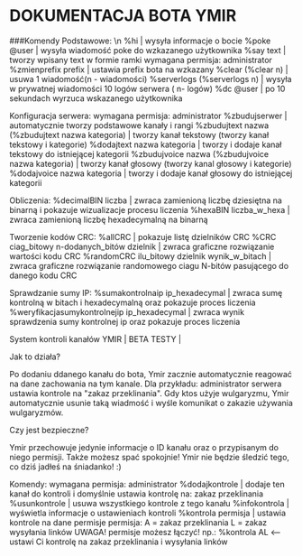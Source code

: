 # DOKUMENTACJA BOTA YMIR 

###Komendy Podstawowe: \n
%hi | wysyła informacje o bocie
%poke @user | wysyła wiadomość poke do wzkazanego użytkownika
%say text | tworzy wpisany text w formie ramki
wymagana permisja: administrator
%zmienprefix prefix | ustawia prefix bota na wzkazany 
%clear (%clear n) | usuwa 1 wiadomość(n - wiadomości) 
%serverlogs (%serverlogs n) | wysyła w prywatnej wiadomości 10 logów serwera ( n- logów) 
%dc @user | po 10 sekundach wyrzuca wskazanego użytkownika 

Konfiguracja serwera:
wymagana permisja: administrator 
%zbudujserwer | automatycznie tworzy podstawowe kanały i rangi
%zbudujtext nazwa (%zbudujtext nazwa kategoria) | tworzy kanał tekstowy (tworzy kanał tekstowy i kategorie)
%dodajtext nazwa kategoria | tworzy i dodaje kanał tekstowy do istniejącej kategorii 
%zbudujvoice nazwa (%zbudujvoice nazwa kategoria) | tworzy kanał głosowy (tworzy kanal głosowy i kategorie)
%dodajvoice nazwa kategoria | tworzy i dodaje kanał głosowy do istniejącej kategorii

Obliczenia:
%decimalBIN liczba | zwraca zamienioną liczbę dziesiętna na binarną i pokazuje wizualizacje procesu liczenia
%hexaBIN liczba_w_hexa | zwraca zamienioną liczbę hexadecymalną na binarną

Tworzenie kodów CRC:
%allCRC | pokazuje listę dzielników CRC
%CRC ciag_bitowy n-dodanych_bitów dzielnik | zwraca graficzne rozwiązanie wartości kodu CRC
%randomCRC ilu_bitowy dzielnik wynik_w_bitach | zwraca graficzne rozwiązanie randomowego ciagu N-bitów pasującego do danego kodu CRC

Sprawdzanie sumy IP:
%sumakontrolnaip ip_hexadecymal | zwraca sumę kontrolną w bitach i hexadecymalną oraz pokazuje proces liczenia
%weryfikacjasumykontrolnejip ip_hexadecymal | zwraca wynik sprawdzenia sumy kontrolnej ip oraz pokazuje proces liczenia

System kontroli kanałów YMIR | BETA TESTY |

Jak to działa?

Po dodaniu ddanego kanału do bota, Ymir zacznie automatycznie reagować na dane zachowania na tym kanale.
Dla przykładu: administrator serwera ustawia kontrole na "zakaz przeklinania". Gdy ktos użyje wulgaryzmu,
Ymir automatycznie usunie taką wiadmość i wyśle komunikat o zakazie używania wulgaryzmów.

Czy jest bezpieczne?

Ymir przechowuje jedynie informacje o ID kanału oraz o przypisanym do niego permisji.
Także możesz spać spokojnie! Ymir nie będzie śledzić tego, co dziś jadłeś na śniadanko! :) 

Komendy:
wymagana permisja: administrator 
%dodajkontrole | dodaje ten kanał do kontroli i domyślnie ustawia kontrolę na: zakaz przeklinania
%usunkontrole | usuwa wszystkiego kontrole z tego kanału
%infokontrola | wyświetla informacje o ustawieniach kontroli 
%kontrola permisja | ustawia kontrole na dane permisje
    permisja:
        A = zakaz przeklinania
        L = zakaz wysyłania linków
    UWAGA! permisje możesz łączyć! np.: %kontrola AL <-- ustawi Ci kontrolę na zakaz przeklinania i wysyłania linków

